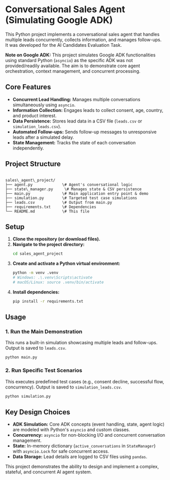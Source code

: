 
# Conversational Sales Agent (Simulating Google ADK)

This Python project implements a conversational sales agent that handles multiple leads concurrently, collects information, and manages follow-ups. It was developed for the AI Candidates Evaluation Task.

**Note on Google ADK:** This project simulates Google ADK functionalities using standard Python (`asyncio`) as the specific ADK was not provided/readily available. The aim is to demonstrate core agent orchestration, context management, and concurrent processing.

## Core Features

* **Concurrent Lead Handling:** Manages multiple conversations simultaneously using `asyncio`.
* **Information Collection:** Engages leads to collect consent, age, country, and product interest.
* **Data Persistence:** Stores lead data in a CSV file (`leads.csv` or `simulation_leads.csv`).
* **Automated Follow-ups:** Sends follow-up messages to unresponsive leads after a simulated delay.
* **State Management:** Tracks the state of each conversation independently.

## Project Structure

```

sales\_agent\_project/
├── agent.py             \# Agent's conversational logic
├── state\_manager.py     \# Manages state & CSV persistence
├── main.py              \# Main application entry point & demo
├── simulation.py        \# Targeted test case simulations
├── leads.csv            \# Output from main.py
├── requirements.txt     \# Dependencies
└── README.md            \# This file

````

## Setup

1.  **Clone the repository (or download files).**
2.  **Navigate to the project directory:**
    ```bash
    cd sales_agent_project
    ```
3.  **Create and activate a Python virtual environment:**
    ```bash
    python -m venv .venv
    # Windows: .\.venv\Scripts\activate
    # macOS/Linux: source .venv/bin/activate
    ```
4.  **Install dependencies:**
    ```bash
    pip install -r requirements.txt
    ```

## Usage

### 1. Run the Main Demonstration

This runs a built-in simulation showcasing multiple leads and follow-ups. Output is saved to `leads.csv`.

```bash
python main.py
````

### 2\. Run Specific Test Scenarios

This executes predefined test cases (e.g., consent decline, successful flow, concurrency). Output is saved to `simulation_leads.csv`.

```bash
python simulation.py
```

## Key Design Choices

  * **ADK Simulation:** Core ADK concepts (event handling, state, agent logic) are modeled with Python's `asyncio` and custom classes.
  * **Concurrency:** `asyncio` for non-blocking I/O and concurrent conversation management.
  * **State:** In-memory dictionary (`active_conversations` in `StateManager`) with `asyncio.Lock` for safe concurrent access.
  * **Data Storage:** Lead details are logged to CSV files using `pandas`.

This project demonstrates the ability to design and implement a complex, stateful, and concurrent AI agent system.
